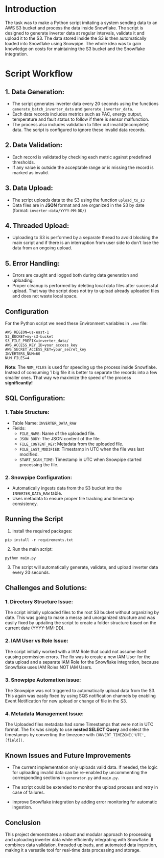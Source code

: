 
# Introduction

The task was to make a Python script imitating a system sending data to an AWS S3 bucket and process the data inside Snowflake. The script is designed to generate inverter data at regular intervals, validate it and upload it to the S3. The data stored inside the S3 is then automatically loaded into Snowflake using Snowpipe. The whole idea was to gain knowledge on costs for maintaining the S3 bucket and the Snowflake integration. 

# Script Workflow

## 1. Data Generation:

- The script generates inverter data every 20 seconds using the functions `generate_batch_inverter_data` and `generate_inverter_data`.
- Each data records includes metrics such as PAC, energy output, temperature and fault status to follow if there is sensor malfunction.
- The process also includes validation to filter out invalid(incomplete) data. The script is configured to ignore these invalid data records.
## 2. Data Validation:

- Each record is validated by checking each metric against predefined thresholds.
- If any value is outside the acceptable range or is missing the record is marked as invalid.

## 3. Data Upload:

- The script uploads data to the S3 using the function `upload_to_s3`
- Data files are in **JSON** format and are organized in the S3 by date (format: `inverter-data/YYYY-MM-DD/`)

## 4. Threaded Upload:

- Uploading to S3 is performed by a separate thread to avoid blocking the main script and if there is an interruption from user side to don't lose the data from an ongoing upload.

## 5. Error Handling:

- Errors are caught and logged both during data generation and uploading.
- Proper cleanup is performed by deleting local data files after successful upload. That way the script does not try to upload already uploaded files and does not waste local space.

## **Configuration**

For the Python script we need these Environment variables in `.env` file:

``` 
AWS_REGION=us-east-1
S3_BUCKET=my-s3-bucket
S3_FILE_PREFIX=inverter_data/
AWS_ACCESS_KEY_ID=your_access_key
AWS_SECRET_ACCESS_KEY=your_secret_key
INVERTERS_NUM=60
NUM_FILES=4 
```

**Note:** The `NUM_FILES` is used for speeding up the process inside Snowflake. Instead of consuming 1 big file it is better to separate the records into a few smaller ones. That way we maximize the speed of the process **significantly!**


## **SQL Configuration:**

### 1. Table Structure:

 - Table Name: `INVERTER_DATA_RAW`        
- Fields:
    - `FILE_NAME`: Name of the uploaded file.
    - `JSON_BODY`: The JSON content of the file.
	- `FILE_CONTENT_KEY`: Metadata from the uploaded file.
    - `FILE_LAST_MODIFIED`: Timestamp in UTC when the file was last modified.
    - `START_SCAN_TIME`: Timestamp in UTC when Snowpipe started processing the file.
            
### 2. Snowpipe Configuration:

- Automatically ingests data from the S3 bucket into the `INVERTER_DATA_RAW` table.
- Uses metadata to ensure proper file tracking and timestamp consistency.
## **Running the Script**

1. Install the required packages:
```
pip install -r requirements.txt
```

2. Run the main script:
```
python main.py
```

3. The script will automatically generate, validate, and upload inverter data every 20 seconds.

## **Challenges and Solutions:**

### 1. Directory Structure Issue:

The script initially uploaded files to the root S3 bucket without organizing by date. This was going to make a messy and unorganized structure and was easily fixed by updating the script to create a folder structure based on the current date (YYYY-MM-DD).

### 2. IAM User vs Role Issue:

The script initially worked with a IAM Role that could not assume itself causing permission errors. The fix was to create a new IAM User for the data upload and a separate IAM Role for the Snowflake integration, because Snowflake uses IAM Roles NOT IAM Users.

### 3. Snowpipe Automation issue:

The Snowpipe was not triggered to automatically upload data from the S3. This again was easily fixed by using SQS notification channels by enabling Event Notification for new upload or change of file in the S3.

### 4. Metadata Management Issue:

The Uploaded files metadata had some Timestamps that were not in UTC format. The fix was simply to use **nested SELECT Query** and select the timestamps by converting the timezone with `CONVERT_TIMEZONE('UTC', [field])`.

## **Known Issues and Future Improvements**

- The current implementation only uploads valid data. If needed, the logic for uploading invalid data can be re-enabled by uncommenting the corresponding sections in `generator.py` and `main.py`.
    
- The script could be extended to monitor the upload process and retry in case of failures.
    
- Improve Snowflake integration by adding error monitoring for automatic ingestion.
  
## **Conclusion**

This project demonstrates a robust and modular approach to processing and uploading inverter data while efficiently integrating with Snowflake. It combines data validation, threaded uploads, and automated data ingestion, making it a versatile tool for real-time data processing and storage.